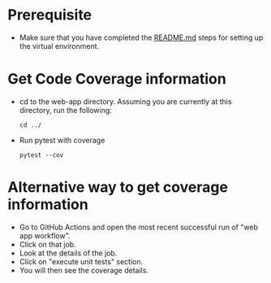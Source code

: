 # Prerequisite

* Make sure that you have completed the [README.md](../) steps for setting up the virtual environment.

# Get Code Coverage information

* cd to the web-app directory. Assuming you are currently at this directory, run the following:
    ```
    cd ../
    ```
* Run pytest with coverage
    ```
    pytest --cov
    ```

# Alternative way to get coverage information

* Go to GitHub Actions and open the most recent successful run of "web app workflow".
* Click on that job.
* Look at the details of the job.
* Click on "execute unit tests" section.
* You will then see the coverage details.

